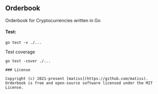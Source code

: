## Orderbook

Orderbook for Cryptocurrencies written in Go

#### Test:
```
go test -v ./...
```

Test coverage
```
go test -cover ./...

### License

Copyright (c) 2021-present [matiss](https://github.com/matiss). Orderbook is free and open-source software licensed under the MIT License.